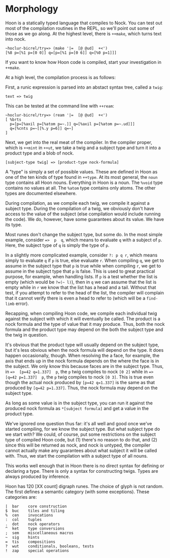Morphology
==========

Hoon is a statically typed language that compiles to Nock.  You can test out
most of the compilation routines in the REPL, so we'll point out some of those
as we go along.  At the highest level, there is `++make`, which turns text into
nock.

    ~hoclur-bicrel/try=> (make '|=  [@ @ud]  +<')
    [%8 p=[%1 p=[0 0]] q=[p=[%1 p=[0 6]] q=[%0 p=1]]]

If you want to know how Hoon code is compiled, start your investigation in
`++make`.

At a high level, the compilation process is as follows:

First, a runic expression is parsed into an abstact syntax tree, called a
`twig`:

    text => twig

This can be tested at the command line with `++ream`:

    ~hoclur-bicrel/try=> (ream '|=  [@ @ud]  +<')
    [ %brts
      p=[p=[%axil p=[%atom p=~.]] q=[%axil p=[%atom p=~.ud]]]
      q=[%cnts p=~[[%.y p=6]] q=~]
    ]

Next, we get into the real meat of the compiler.  In the compiler proper, which
is `++mint` in `++ut`, we take a twig and a subject type and turn it into a
product type and a blob of nock.

    [subject-type twig] => [product-type nock-formula]

A "type" is simply a set of possible values.  These are defined in Hoon as one
of the ten kinds of type found in `++type`.  At its most general, the `noun`
type contains all Hoon nouns.  Everything in Hoon is a noun.  The `%void` type
contains no values at all.  The `%atom` type contains only atoms.  The other
types are documented elsewhere.

During compilation, as we compile each twig, we compile it against a subject
type.  During the compilation of a twig, we obviously don't have access to the
value of the subject (else compilation would include running the code).  We do,
however, have some guarantees about its value.  We have its type.

Most runes don't change the subject type, but some do.  In the most simple
example, consider `=>  p  q`, which means to evaluate `q` with a subject of
`p`.  Here, the subject type of `q` is simply the type of `p`.

In a slightly more complicated example, consider `?: p q r`, which means simply
to evaluate `q` if `p` is true, else evaluate `r`.  When compiling `q`, we get
to assume in the subject type that `p` is true while when compiling `r`, we get
to assume in the subject type that `p` is false.  This is used to great
practical purpose, for example, when handling lists.  If `p` is a test whether
the list is empty (which would be `?=(~ l)`), then in `q` we can assume that
the list is empty while in `r` we know that the list has a head and a tail.
Without that test, if you attempt to refer to the head of the list, the
compiler will complain that it cannot verify there is even a head to refer to
(which will be a `find-limb` error).

Recapping, when compiling Hoon code, we compile each individual twig against
the subject with which it will eventually be called.  The product is a nock
formula and the type of value that it may produce.  Thus, both the nock formula
and the product type may depend on the both the subject type and the twig in
question.

It's obvious that the product type will usually depend on the subject type, but
it's less obvious when the nock formula will depend on the type.  It does
happen occasionally, though.  When resolving the a face, for example, the axis
that ends up in the nock formula depends on the where the face is in the
subject.  We only know this because faces are in the subject type.  Thus, in
`=>  [p=42 q=1.337]  p`, the `p` twig compiles to nock `[0 2]` while in `=>
[q=42 p=1.337]  p`, the `p` twig compiles to nock `[0 3]`.  This is true even
though the actual nock produced by `[p=42 q=1.337]` is the same as that
produced by `[q=42 p=1.337]`.  Thus, the nock formula may depend on the subject
type.

As long as some value is in the subject type, you can run it against the
produced nock formula as `*[subject formula]` and get a value in the product
type.

We've ignored one question thus far:  it's all well and good once we've started
compiling, for we know the subject type.  But what subject type do we start
with?  We could, of course, put some restrictions on the subject type of
compiled Hoon code, but (1) there's no reason to do that, and (2) since this
will be returned as nock, and nock is untyped, the compiler cannot actually
make any guarantees about what subject it will be called with.  Thus, we start
the compilation with a subject type of all nouns.

This works well enough that in Hoon there is no direct syntax for defining or
declaring a type. There is only a syntax for constructing twigs.  Types are
always produced by inference.


Hoon has 120 [XX count] digraph runes. The choice of glyph is not random. The
first defines a semantic category (with some exceptions). These categories are:

    |  bar    core construction
    $  buc    tiles and tiling
    %  cen    invocations
    :  col    tuples
    .  dot    nock operators
    ^  ket    type conversions
    ;  sem    miscellaneous macros
    ~  sig    hints
    =  tis    compositions
    ?  wut    conditionals, booleans, tests
    !  zap    special operations

